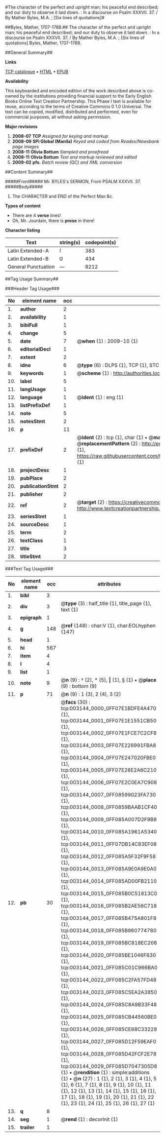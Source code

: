 #The character of the perfect and upright man; his peaceful end described; and our duty to observe it laid down. : In a discourse on Psalm XXXVII. 37. / By Mather Byles, M.A. ; [Six lines of quotations]#

##Byles, Mather, 1707-1788.##
The character of the perfect and upright man; his peaceful end described; and our duty to observe it laid down. : In a discourse on Psalm XXXVII. 37. / By Mather Byles, M.A. ; [Six lines of quotations]
Byles, Mather, 1707-1788.

##General Summary##

**Links**

[TCP catalogue](http://www.ota.ox.ac.uk/tcp/)  • 
[HTML](http://tei.it.ox.ac.uk/tcp/Texts-HTML/free/N02/N02652.html)  • 
[EPUB](http://tei.it.ox.ac.uk/tcp/Texts-EPUB/free/N02/N02652.epub)

**Availability**

This keyboarded and encoded edition of the
	       work described above is co-owned by the institutions
	       providing financial support to the Early English Books
	       Online Text Creation Partnership. This Phase I text is
	       available for reuse, according to the terms of Creative
	       Commons 0 1.0 Universal. The text can be copied,
	       modified, distributed and performed, even for
	       commercial purposes, all without asking permission.

**Major revisions**

1. __2008-07__ __TCP__ *Assigned for keying and markup*
1. __2008-09__ __SPi Global (Manila)__ *Keyed and coded from Readex/Newsbank page images*
1. __2008-11__ __Olivia Bottum__ *Sampled and proofread*
1. __2008-11__ __Olivia Bottum__ *Text and markup reviewed and edited*
1. __2009-02__ __pfs.__ *Batch review (QC) and XML conversion*

##Content Summary##

#####Front#####
Mr. BYLES's SERMON, From PSALM XXXVII. 37.
#####Body#####

1. The CHARACTER and END of the Perfect Man &c.

**Types of content**

  * There are 4 **verse** lines!
  * Oh, Mr. Jourdain, there is **prose** in there!

**Character listing**


|Text|string(s)|codepoint(s)|
|---|---|---|
|Latin Extended-A|ſ|383|
|Latin Extended-B|Ʋ|434|
|General Punctuation|—|8212|

##Tag Usage Summary##

###Header Tag Usage###

|No|element name|occ|attributes|
|---|---|---|---|
|1.|__author__|2||
|2.|__availability__|1||
|3.|__biblFull__|1||
|4.|__change__|5||
|5.|__date__|7| @__when__ (1) : 2009-10 (1)|
|6.|__editorialDecl__|1||
|7.|__extent__|2||
|8.|__idno__|6| @__type__ (6) : DLPS (1), TCP (1), STC (1), NOTIS (1), IMAGE-SET (1), EVANS-CITATION (1)|
|9.|__keywords__|1| @__scheme__ (1) : http://authorities.loc.gov/ (1)|
|10.|__label__|5||
|11.|__langUsage__|1||
|12.|__language__|1| @__ident__ (1) : eng (1)|
|13.|__listPrefixDef__|1||
|14.|__note__|5||
|15.|__notesStmt__|2||
|16.|__p__|11||
|17.|__prefixDef__|2| @__ident__ (2) : tcp (1), char (1)  •  @__matchPattern__ (2) : ([0-9\-]+):([0-9IVX]+) (1), (.+) (1)  •  @__replacementPattern__ (2) : http://eebo.chadwyck.com/downloadtiff?vid=$1&page=$2 (1), https://raw.githubusercontent.com/textcreationpartnership/Texts/master/tcpchars.xml#$1 (1)|
|18.|__projectDesc__|1||
|19.|__pubPlace__|2||
|20.|__publicationStmt__|2||
|21.|__publisher__|2||
|22.|__ref__|2| @__target__ (2) : https://creativecommons.org/publicdomain/zero/1.0/ (1), http://www.textcreationpartnership.org/docs/. (1)|
|23.|__seriesStmt__|1||
|24.|__sourceDesc__|1||
|25.|__term__|2||
|26.|__textClass__|1||
|27.|__title__|3||
|28.|__titleStmt__|2||


###Text Tag Usage###

|No|element name|occ|attributes|
|---|---|---|---|
|1.|__bibl__|3||
|2.|__div__|3| @__type__ (3) : half_title (1), title_page (1), text (1)|
|3.|__epigraph__|1||
|4.|__g__|148| @__ref__ (148) : char:V (1), char:EOLhyphen (147)|
|5.|__head__|1||
|6.|__hi__|567||
|7.|__item__|4||
|8.|__l__|4||
|9.|__list__|1||
|10.|__note__|9| @__n__ (9) : † (2), * (5), ‖ (1), § (1)  •  @__place__ (9) : bottom (9)|
|11.|__p__|71| @__n__ (9) : 1 (3), 2 (4), 3 (2)|
|12.|__pb__|30| @__facs__ (30) : tcp:003144_0000_0FF07E1BDFE4A470 (1), tcp:003144_0001_0FF07E1E1551CB50 (1), tcp:003144_0002_0FF07E1FCE7C2CF8 (1), tcp:003144_0003_0FF07E226991FBA8 (1), tcp:003144_0004_0FF07E247020FBE0 (1), tcp:003144_0005_0FF07E28E2A6C210 (1), tcp:003144_0006_0FF07E2C0EA7C908 (1), tcp:003144_0007_0FF08599023FA730 (1), tcp:003144_0008_0FF0859BAAB1CF40 (1), tcp:003144_0009_0FF085A007D2F9B8 (1), tcp:003144_0010_0FF085A1961A5340 (1), tcp:003144_0011_0FF07DB14C83EF08 (1), tcp:003144_0012_0FF085A5F32F9F58 (1), tcp:003144_0013_0FF085A9E0A9E0A0 (1), tcp:003144_0014_0FF085AD00FB2110 (1), tcp:003144_0015_0FF085B0C51813C0 (1), tcp:003144_0016_0FF085B2AE56C718 (1), tcp:003144_0017_0FF085B475A801F8 (1), tcp:003144_0018_0FF085B860774780 (1), tcp:003144_0019_0FF085BC818EC208 (1), tcp:003144_0020_0FF085BE1046F630 (1), tcp:003144_0021_0FF085C01C966BA0 (1), tcp:003144_0022_0FF085C2FA57FD48 (1), tcp:003144_0023_0FF085C5EA2A3850 (1), tcp:003144_0024_0FF085C8A9B33F48 (1), tcp:003144_0025_0FF085CB44560BE0 (1), tcp:003144_0026_0FF085CE68C33228 (1), tcp:003144_0027_0FF085D12F59EAF0 (1), tcp:003144_0028_0FF085D42FCF2E78 (1), tcp:003144_0029_0FF085D7047305D8 (1)  •  @__rendition__ (1) : simple:additions (1)  •  @__n__ (27) : 1 (1), 2 (1), 3 (1), 4 (1), 5 (1), 6 (1), 7 (1), 8 (1), 9 (1), 10 (1), 11 (1), 12 (1), 13 (1), 14 (1), 15 (1), 16 (1), 17 (1), 18 (1), 19 (1), 20 (1), 21 (1), 22 (1), 23 (1), 24 (1), 25 (1), 26 (1), 27 (1)|
|13.|__q__|8||
|14.|__seg__|1| @__rend__ (1) : decorInit (1)|
|15.|__trailer__|1||

